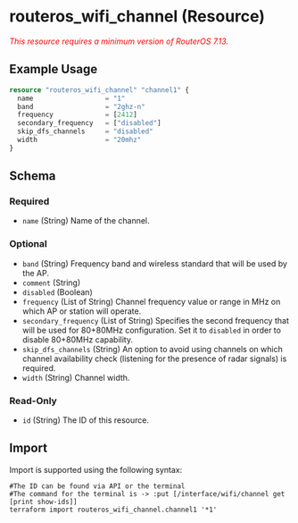 # routeros_wifi_channel (Resource)
*<span style="color:red">This resource requires a minimum version of RouterOS 7.13.</span>*

## Example Usage
```terraform
resource "routeros_wifi_channel" "channel1" {
  name                  = "1"
  band                  = "2ghz-n"
  frequency             = [2412]
  secondary_frequency   = ["disabled"]
  skip_dfs_channels     = "disabled"
  width                 = "20mhz"
}
```

<!-- schema generated by tfplugindocs -->
## Schema

### Required

- `name` (String) Name of the channel.

### Optional

- `band` (String) Frequency band and wireless standard that will be used by the AP.
- `comment` (String)
- `disabled` (Boolean)
- `frequency` (List of String) Channel frequency value or range in MHz on which AP or station will operate.
- `secondary_frequency` (List of String) Specifies the second frequency that will be used for 80+80MHz configuration. Set it to `disabled` in order to disable 80+80MHz capability.
- `skip_dfs_channels` (String) An option to avoid using channels on which channel availability check (listening for the presence of radar signals) is required.
- `width` (String) Channel width.

### Read-Only

- `id` (String) The ID of this resource.

## Import
Import is supported using the following syntax:
```shell
#The ID can be found via API or the terminal
#The command for the terminal is -> :put [/interface/wifi/channel get [print show-ids]]
terraform import routeros_wifi_channel.channel1 '*1'
```
